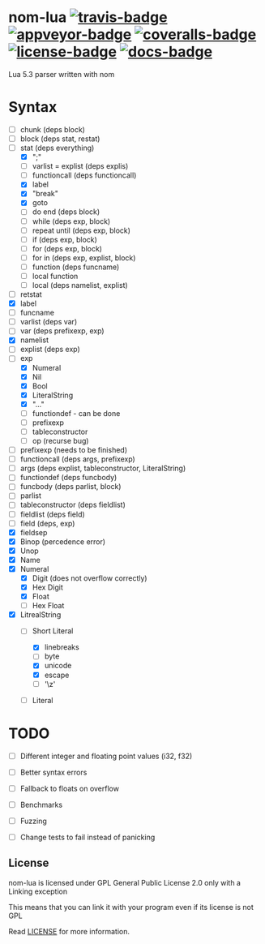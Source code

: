 # nom-lua [![travis-badge][]][travis] [![appveyor-badge][]][appveyor] [![coveralls-badge][]][coveralls] [![license-badge][]][license] [![docs-badge][]][docs]

Lua 5.3 parser written with nom

# Syntax
- [ ] chunk (deps block)
- [ ] block (deps stat, restat)
- [ ] stat (deps everything)
  - [x] ";"
  - [ ] varlist = explist (deps explis)
  - [ ] functioncall (deps functioncall)
  - [x] label
  - [x] "break"
  - [x] goto
  - [ ] do end (deps block)
  - [ ] while (deps exp, block)
  - [ ] repeat until (deps exp, block)
  - [ ] if (deps exp, block)
  - [ ] for (deps exp, block)
  - [ ] for in (deps exp, explist, block)
  - [ ] function (deps funcname)
  - [ ] local function
  - [ ] local (deps namelist, explist)
- [ ] retstat
- [x] label
- [ ] funcname
- [ ] varlist (deps var)
- [ ] var (deps prefixexp, exp)
- [x] namelist
- [ ] explist (deps exp)
- [ ] exp
  - [x] Numeral
  - [x] Nil
  - [x] Bool
  - [x] LiteralString
  - [x] "..."
  - [ ] functiondef - can be done
  - [ ] prefixexp
  - [ ] tableconstructor
  - [ ] op (recurse bug)
- [ ] prefixexp (needs to be finished)
- [ ] functioncall (deps args, prefixexp)
- [ ] args (deps explist, tableconstructor, LiteralString)
- [ ] functiondef (deps funcbody)
- [ ] funcbody (deps parlist, block)
- [ ] parlist
- [ ] tableconstructor (deps fieldlist)
- [ ] fieldlist (deps field)
- [ ] field (deps, exp)
- [x] fieldsep
- [x] Binop (percedence error)
- [x] Unop
- [x] Name
- [x] Numeral
  - [X] Digit (does not overflow correctly)
  - [X] Hex Digit
  - [X] Float
  - [ ] Hex Float
- [x] LitrealString
  - [ ] Short Literal
    - [x] linebreaks
    - [ ] byte
    - [x] unicode
    - [x] escape
    - [ ] '\z'
  - [ ] Literal


# TODO
- [ ] Different integer and floating point values (i32, f32)
- [ ] Better syntax errors
- [ ] Fallback to floats on overflow
- [ ] Benchmarks
- [ ] Fuzzing
- [ ] Change tests to fail instead of panicking


## License

nom-lua is licensed under GPL General Public License 2.0 only with a Linking exception

This means that you can link it with your program even if its license is not GPL

Read [LICENSE][license] for more information.

[travis-badge]: https://img.shields.io/travis/afonso360/nom-lua/master.svg?style=flat-square
[appveyor-badge]: https://img.shields.io/appveyor/ci/afonso360/nom-lua/master.svg?style=flat-square
[coveralls-badge]: https://img.shields.io/coveralls/afonso360/nom-lua/master.svg?style=flat-square
[license-badge]: https://img.shields.io/badge/license-GPLv2%20With%20Linking%20exception-blue.svg?style=flat-square
[docs-badge]: https://img.shields.io/badge/docs-0.0.1-blue.svg?style=flat-square
[travis]: https://travis-ci.org/afonso360/nom-lua
[appveyor]: https://ci.appveyor.com/project/afonso360/nom-lua
[coveralls]: https://coveralls.io/github/afonso360/nom-lua
[docs]: https://docs.rs/nom-lua/0.0.1/nom-lua/
[license]: LICENSE
